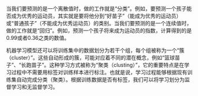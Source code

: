 当我们要预测的是一个离散值时，做的工作就是“分类”。例如，要预测一个孩子能否成为优秀的运动员，其实就是要将他分到“好苗子”（能成为优秀的运动员）或“普通孩子”（不能成为优秀运动员）的类别。当我们要预测的是一个连续值时，做的工作就是“回归”。例如，预测一个孩子将来成为运动员的指数，计算得到的是0.99或者0.36之类的数值。

机器学习模型还可以将训练集中的数据划分为若干个组，每个组被称为一个“簇（cluster）”。这些自动形成的簇，可能对应着不同的潜在概念，例如“篮球苗子”、“长跑苗子”。这种学习方式被称为“聚类（clusting）”，它的重要特点是在学习过程中不需要用标签对训练样本进行标注。也就是说，学习过程能够根据现有训练集自动完成分类（聚类）。根据训练数据是否有标签，我们可以将学习划分为监督学习和无监督学习。
